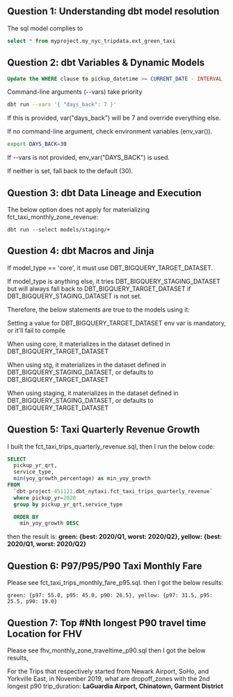 ## Question 1: Understanding dbt model resolution

The sql model complies to 
```sql
select * from myproject.my_nyc_tripdata.ext_green_taxi

```

## Question 2: dbt Variables & Dynamic Models
```sql
Update the WHERE clause to pickup_datetime >= CURRENT_DATE - INTERVAL '{{ var("days_back", env_var("DAYS_BACK", "30")) }}' DAY
```

Command-line arguments (--vars) take priority

```bash
dbt run --vars '{ "days_back": 7 }'
```

If this is provided, var("days_back") will be 7 and override everything else.

If no command-line argument, check environment variables (env_var()).
```bash
export DAYS_BACK=30
```

If --vars is not provided, env_var("DAYS_BACK") is used.

If neither is set, fall back to the default (30).

## Question 3: dbt Data Lineage and Execution

The below option does not apply for materializing fct_taxi_monthly_zone_revenue:
```ssh
dbt run --select models/staging/+
```

## Question 4: dbt Macros and Jinja

If model_type == 'core', it must use DBT_BIGQUERY_TARGET_DATASET.

If model_type is anything else, it tries DBT_BIGQUERY_STAGING_DATASET but will always fall back to DBT_BIGQUERY_TARGET_DATASET if DBT_BIGQUERY_STAGING_DATASET is not set.

Therefore, the below statements are true to the models using it:

Setting a value for DBT_BIGQUERY_TARGET_DATASET env var is mandatory, or it'll fail to compile

When using core, it materializes in the dataset defined in DBT_BIGQUERY_TARGET_DATASET

When using stg, it materializes in the dataset defined in DBT_BIGQUERY_STAGING_DATASET, or defaults to DBT_BIGQUERY_TARGET_DATASET

When using staging, it materializes in the dataset defined in DBT_BIGQUERY_STAGING_DATASET, or defaults to DBT_BIGQUERY_TARGET_DATASET

## Question 5: Taxi Quarterly Revenue Growth
I built the fct_taxi_trips_quarterly_revenue.sql, then I run the below code:

```sql
SELECT
  pickup_yr_qrt,
  service_type,
  min(yoy_growth_percentage) as min_yoy_growth
FROM
  `dbt-project-451121.dbt_nytaxi.fct_taxi_trips_quarterly_revenue`
  where pickup_yr=2020
  group by pickup_yr_qrt,service_type

  ORDER BY
    min_yoy_growth DESC
```
then the result is: 
**green: {best: 2020/Q1, worst: 2020/Q2}, yellow: {best: 2020/Q1, worst: 2020/Q2}**

## Question 6: P97/P95/P90 Taxi Monthly Fare

Please see fct_taxi_trips_monthly_fare_p95.sql. then I got the below results:

```ssh
green: {p97: 55.0, p95: 45.0, p90: 26.5}, yellow: {p97: 31.5, p95: 25.5, p90: 19.0}
```

## Question 7: Top #Nth longest P90 travel time Location for FHV

Please see fhv_monthly_zone_traveltime_p90.sql then I got the below results, 

For the Trips that respectively started from Newark Airport, SoHo, and Yorkville East, in November 2019, what are dropoff_zones with the 2nd longest p90 trip_duration:
**LaGuardia Airport, Chinatown, Garment District**
